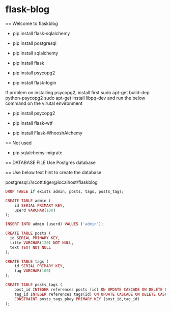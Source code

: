 # flask-blog


== Welcome to flaskblog

 - pip install flask-sqlalchemy

- pip install postgresql
- pip install sqlalchemy
- pip install flask
- pip install psycopg2
- pip install flask-login

If problem on installing psycopg2, install first
	sudo apt-get build-dep python-psycopg2
	sudo apt-get install libpq-dev
and
run the below command on the virutal environment

- pip install psycopg2

- pip install flask-wtf
- pip install Flask-WhooshAlchemy

== Not used
- pip sqlalchemy-migrate



== DATABASE FILE
Use Postgres database

== Use below text hint to create the database

postgresql://scott:tiger@localhost/flaskblog

```ruby
DROP TABLE if exists admin, posts, tags, posts_tags;

CREATE TABLE admin (
	id SERIAL PRIMARY KEY,
	userd VARCHAR(100)
);

INSERT INTO admin (userd) VALUES ('admin');

CREATE TABLE posts (
  id SERIAL PRIMARY KEY,
  title VARCHAR(120) NOT NULL,
  text TEXT NOT NULL
);

CREATE TABLE tags (
	id SERIAL PRIMARY KEY,
	tag VARCHAR(100)
);

CREATE TABLE posts_tags (
	post_id INTEGER references posts (id) ON UPDATE CASCADE ON DELETE CASCADE,
	tag_id INTEGER references tags(id) ON UPDATE CASCADE ON DELETE CASCADE,
	CONSTRAINT posts_tags_pkey PRIMARY KEY (post_id,tag_id)
);
```
